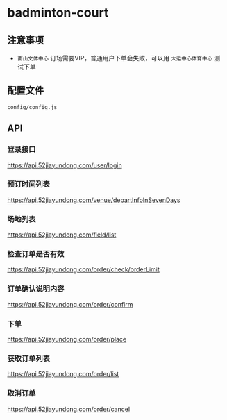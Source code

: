 # badminton-court

## 注意事项
- `南山文体中心` 订场需要VIP，普通用户下单会失败，可以用 `大运中心体育中心` 测试下单

## 配置文件
`config/config.js`

## API

### 登录接口
https://api.52jiayundong.com/user/login

### 预订时间列表
https://api.52jiayundong.com/venue/departInfoInSevenDays

### 场地列表
https://api.52jiayundong.com/field/list

### 检查订单是否有效
https://api.52jiayundong.com/order/check/orderLimit

### 订单确认说明内容
https://api.52jiayundong.com/order/confirm

### 下单
https://api.52jiayundong.com/order/place

### 获取订单列表
https://api.52jiayundong.com/order/list

### 取消订单
https://api.52jiayundong.com/order/cancel
